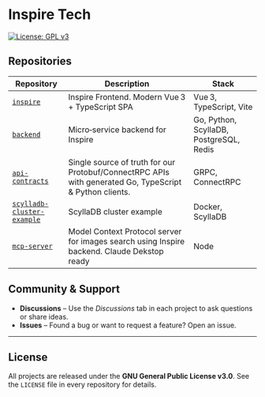 # Inspire Tech

[![License: GPL v3](https://img.shields.io/badge/License-GPLv3-blue.svg)](LICENSE)

## Repositories

| Repository                                                                             | Description                                                                                                | Stack                |
| -------------------------------------------------------------------------------------- | ---------------------------------------------------------------------------------------------------------- | ------------------------ |
| [`inspire`](https://github.com/tech-inspire/inspire)                                   | Inspire Frontend. Modern Vue 3 + TypeScript SPA | Vue 3, TypeScript, Vite  |
| [`backend`](https://github.com/tech-inspire/backend)                                   | Micro‑service backend for Inspire      | Go, Python, ScyllaDB, PostgreSQL, Redis       |
| [`api-contracts`](https://github.com/tech-inspire/api-contracts)                       | Single source of truth for our Protobuf/ConnectRPC APIs with generated Go, TypeScript & Python clients.    | GRPC, ConnectRPC     |
| [`scylladb-cluster-example`](https://github.com/tech-inspire/scylladb-cluster-example) | ScyllaDB cluster example              | Docker, ScyllaDB |
| [`mcp-server`](https://github.com/tech-inspire/mcp-server) | Model Context Protocol server for images search using Inspire backend. Claude Dekstop ready               | Node |

## Community & Support

* **Discussions** – Use the *Discussions* tab in each project to ask questions or share ideas.
* **Issues** – Found a bug or want to request a feature? Open an issue.

---

## License

All projects are released under the **GNU General Public License v3.0**. See the `LICENSE` file in every repository for details.
